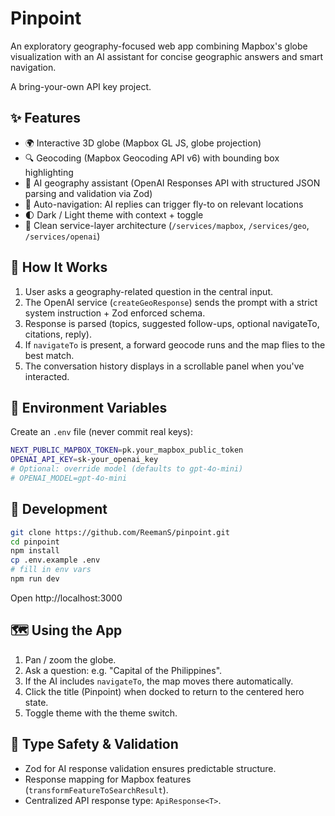 # Pinpoint

An exploratory geography-focused web app combining Mapbox's globe visualization with an AI assistant for concise geographic answers and smart navigation.

A bring-your-own API key project.

## ✨ Features

- 🌍 Interactive 3D globe (Mapbox GL JS, globe projection)
- 🔍 Geocoding (Mapbox Geocoding API v6) with bounding box highlighting
- 💬 AI geography assistant (OpenAI Responses API with structured JSON parsing and validation via Zod)
- 🧭 Auto-navigation: AI replies can trigger fly-to on relevant locations
- 🌓 Dark / Light theme with context + toggle
- 🧱 Clean service-layer architecture (`/services/mapbox`, `/services/geo`, `/services/openai`)

## 🧩 How It Works

1. User asks a geography-related question in the central input.
2. The OpenAI service (`createGeoResponse`) sends the prompt with a strict system instruction + Zod enforced schema.
3. Response is parsed (topics, suggested follow-ups, optional navigateTo, citations, reply).
4. If `navigateTo` is present, a forward geocode runs and the map flies to the best match.
5. The conversation history displays in a scrollable panel when you've interacted.

## 🔑 Environment Variables

Create an `.env` file (never commit real keys):

```bash
NEXT_PUBLIC_MAPBOX_TOKEN=pk.your_mapbox_public_token
OPENAI_API_KEY=sk-your_openai_key
# Optional: override model (defaults to gpt-4o-mini)
# OPENAI_MODEL=gpt-4o-mini
```

## 🚀 Development

```bash
git clone https://github.com/ReemanS/pinpoint.git
cd pinpoint
npm install
cp .env.example .env
# fill in env vars
npm run dev
```

Open http://localhost:3000

## 🗺️ Using the App

1. Pan / zoom the globe.
2. Ask a question: e.g. "Capital of the Philippines".
3. If the AI includes `navigateTo`, the map moves there automatically.
4. Click the title (Pinpoint) when docked to return to the centered hero state.
5. Toggle theme with the theme switch.

## 🧪 Type Safety & Validation

- Zod for AI response validation ensures predictable structure.
- Response mapping for Mapbox features (`transformFeatureToSearchResult`).
- Centralized API response type: `ApiResponse<T>`.
